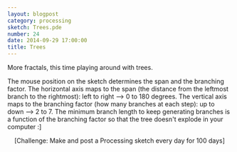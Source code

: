 ```yaml
---
layout: blogpost
category: processing
sketch: Trees.pde
number: 24
date: 2014-09-29 17:00:00
title: Trees
---
```


More fractals, this time playing around with trees.

<canvas data-processing-sources="/Scripts/Trees.pde"></canvas>	

The mouse position on the sketch determines the span and the branching factor. The horizontal axis maps to the span (the distance from the leftmost branch to the rightmost): left to right --> 0 to 180 degrees. The vertical axis maps to the branching factor (how many branches at each step): up to down --> 2 to 7. The minimum branch length to keep generating branches is a function of the branching factor so that the tree doesn't explode in your computer :]

<center>[Challenge: Make and post a Processing sketch every day for 100 days]</center>